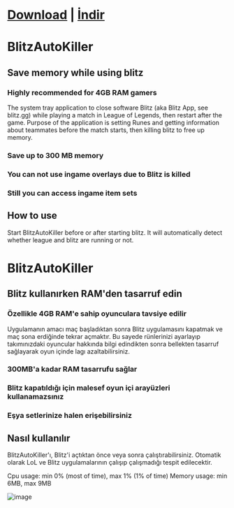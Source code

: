 # [Download](https://github.com/ufukbakan/BlitzAutoKiller/releases/download/1.0.1/BlitzAutoKiller.zip) | [İndir](https://github.com/ufukbakan/BlitzAutoKiller/releases/download/1.0.1/BlitzAutoKiller.zip)
# BlitzAutoKiller
## Save memory while using blitz
### Highly recommended for 4GB RAM gamers

The system tray application to close software Blitz (aka Blitz App, see blitz.gg) while playing a match in League of Legends, then restart after the game.
Purpose of the application is setting Runes and getting information about teammates before the match starts, then killing blitz to free up memory.

### Save up to 300 MB memory
### You can not use ingame overlays due to Blitz is killed
### Still you can access ingame item sets

## How to use
Start BlitzAutoKiller before or after starting blitz. It will automatically detect whether league and blitz are running or not.

# BlitzAutoKiller
## Blitz kullanırken RAM'den tasarruf edin
### Özellikle 4GB RAM'e sahip oyunculara tavsiye edilir

Uygulamanın amacı maç başladıktan sonra Blitz uygulamasını kapatmak ve maç sona erdiğinde tekrar açmaktır. Bu sayede rünlerinizi ayarlayıp takımınızdaki oyuncular hakkında bilgi edindikten sonra bellekten tasarruf sağlayarak oyun içinde lagı azaltabilirsiniz.

### 300MB'a kadar RAM tasarrufu sağlar
### Blitz kapatıldığı için malesef oyun içi arayüzleri kullanamazsınız
### Eşya setlerinize halen erişebilirsiniz

## Nasıl kullanılır
BlitzAutoKiller'ı, Blitz'i açtıktan önce veya sonra çalıştırabilirsiniz. Otomatik olarak LoL ve Blitz uygulamalarının çalışıp çalışmadığı tespit edilecektir.

Cpu usage: min 0% (most of time), max 1% (1% of time)
Memory usage: min 6MB, max 9MB

![image](https://user-images.githubusercontent.com/44516872/121326940-aa190b00-c91b-11eb-9ce9-5900d2b62e85.png)
